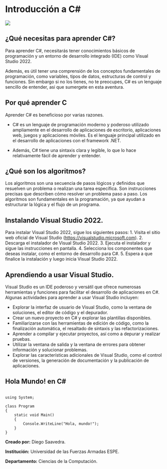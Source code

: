 # Introducción a C#

![](https://learn.microsoft.com/en-us/training/achievements/csharp-write-first.svg)

## ¿Qué necesitas para aprender C#?

Para aprender C#, necesitarás tener conocimientos básicos de programación y un entorno de desarrollo integrado (IDE) como Visual Studio 2022.

Además, es útil tener una comprensión de los conceptos fundamentales de programación, como variables, tipos de datos, estructuras de control y funciones.
Sin embargo si no los tienes, no te preocupes, C# es un lenguaje sencillo de entender, asi que sumergete en esta aventura.

## Por qué aprender C

Aprender C# es beneficioso por varias razones.

-   C# es un lenguaje de programación moderno y poderoso utilizado ampliamente en el desarrollo de aplicaciones de escritorio, aplicaciones web, juegos y aplicaciones móviles.
    Es el lenguaje principal utilizado en el desarrollo de aplicaciones con el framework .NET.

-   Además, C# tiene una sintaxis clara y legible, lo que lo hace relativamente fácil de aprender y entender.

## ¿Qué son los algoritmos?

Los algoritmos son una secuencia de pasos lógicos y definidos que resuelven un problema o realizan una tarea específica.
Son instrucciones precisas que describen cómo resolver un problema paso a paso.
Los algoritmos son fundamentales en la programación, ya que ayudan a estructurar la lógica y el flujo de un programa.

## Instalando Visual Studio 2022.

Para instalar Visual Studio 2022, sigue los siguientes pasos: 1.
Visita el sitio web oficial de Visual Studio (<https://visualstudio.microsoft.com>).
2.
Descarga el instalador de Visual Studio 2022.
3.
Ejecuta el instalador y sigue las instrucciones en pantalla.
4.
Selecciona los componentes que deseas instalar, como el entorno de desarrollo para C#.
5.
Espera a que finalice la instalación y luego inicia Visual Studio 2022.

## Aprendiendo a usar Visual Studio.

Visual Studio es un IDE poderoso y versátil que ofrece numerosas herramientas y funciones para facilitar el desarrollo de aplicaciones en C#.
Algunas actividades para aprender a usar Visual Studio incluyen:

-   Explorar la interfaz de usuario de Visual Studio, como la ventana de soluciones, el editor de código y el depurador.
-   Crear un nuevo proyecto en C# y explorar las plantillas disponibles.
-   Familiarizarse con las herramientas de edición de código, como la finalización automática, el resaltado de sintaxis y las refactorizaciones.
-   Aprender a compilar y ejecutar proyectos, así como a depurar y realizar pruebas.
-   Utilizar la ventana de salida y la ventana de errores para obtener información y solucionar problemas.
-   Explorar las características adicionales de Visual Studio, como el control de versiones, la generación de documentación y la publicación de aplicaciones.

## Hola Mundo! en C#

```{ccharp}

using System;

class Program
{
    static void Main()
    {
        Console.WriteLine("Hola, mundo!");
    }
}
```
**Creado por:** Diego Saavedra.

**Institución:** Universidad de las Fuerzas Armadas ESPE.

**Departamento:** Ciencias de la Computación.